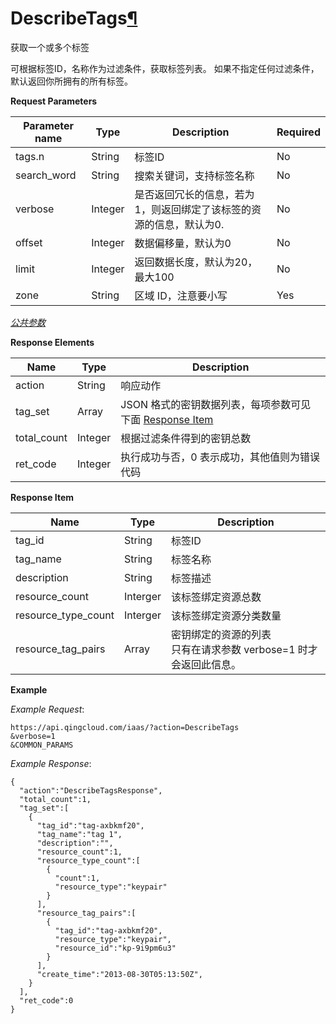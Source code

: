 ---
---

# DescribeTags[¶](#describetags "永久链接至标题")

获取一个或多个标签

可根据标签ID，名称作为过滤条件，获取标签列表。 如果不指定任何过滤条件，默认返回你所拥有的所有标签。

**Request Parameters**

| Parameter name | Type | Description | Required |
| --- | --- | --- | --- |
| tags.n | String | 标签ID | No |
| search_word | String | 搜索关键词，支持标签名称 | No |
| verbose | Integer | 是否返回冗长的信息，若为1，则返回绑定了该标签的资源的信息，默认为0. | No |
| offset | Integer | 数据偏移量，默认为0 | No |
| limit | Integer | 返回数据长度，默认为20，最大100 | No |
| zone | String | 区域 ID，注意要小写 | Yes |

[_公共参数_](../../common/parameters.html#api-common-parameters)

**Response Elements**

| Name | Type | Description |
| --- | --- | --- |
| action | String | 响应动作 |
| tag_set | Array | JSON 格式的密钥数据列表，每项参数可见下面 [Response Item](#response-item) |
| total_count | Integer | 根据过滤条件得到的密钥总数 |
| ret_code | Integer | 执行成功与否，0 表示成功，其他值则为错误代码 |

**Response Item**

| Name | Type | Description |
| --- | --- | --- |
| tag_id | String | 标签ID |
| tag_name | String | 标签名称 |
| description | String | 标签描述 |
| resource_count | Interger | 该标签绑定资源总数 |
| resource_type_count | Interger | 该标签绑定资源分类数量 |
| resource_tag_pairs | Array | 密钥绑定的资源的列表<br/>只有在请求参数 verbose=1 时才会返回此信息。 |

**Example**

_Example Request_:

```
https://api.qingcloud.com/iaas/?action=DescribeTags
&verbose=1
&COMMON_PARAMS
```

_Example Response_:

```
{
  "action":"DescribeTagsResponse",
  "total_count":1,
  "tag_set":[
    {
      "tag_id":"tag-axbkmf20",
      "tag_name":"tag 1",
      "description":"",
      "resource_count":1,
      "resource_type_count":[
        {
          "count":1,
          "resource_type":"keypair"
        }
      ],
      "resource_tag_pairs":[
        {
          "tag_id":"tag-axbkmf20",
          "resource_type":"keypair",
          "resource_id":"kp-9i9pm6u3"
        }
      ],
      "create_time":"2013-08-30T05:13:50Z",
    }
  ],
  "ret_code":0
}
```
